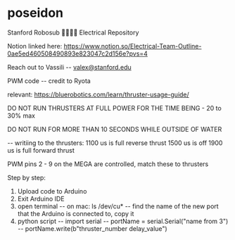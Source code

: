 # poseidon
Stanford Robosub 🏄‍♂️🐳🌊 Electrical Repository

Notion linked here: https://www.notion.so/Electrical-Team-Outline-0ae5ed460508490893e823047c2d156e?pvs=4

Reach out to Vassili -- valex@stanford.edu

PWM code -- credit to Ryota

relevant: https://bluerobotics.com/learn/thruster-usage-guide/

DO NOT RUN THRUSTERS AT FULL POWER FOR THE TIME BEING - 20 to 30% max

DO NOT RUN FOR MORE THAN 10 SECONDS WHILE OUTSIDE OF WATER

-- writiing to the thrusters:
1100 us is full reverse thrust
1500 us is off
1900 us is full forward thrust

PWM pins 2 - 9 on the MEGA are controlled, match these to thrusters

Step by step:
1. Upload code to Arduino
2. Exit Arduino IDE
3. open terminal
   -- on mac: ls /dev/cu*
   -- find the name of the new port that the Arduino is connected to, copy it
4. python script
   -- import serial
   -- portName = serial.Serial("name from 3")
   -- portName.write(b"thruster_number delay_value")
